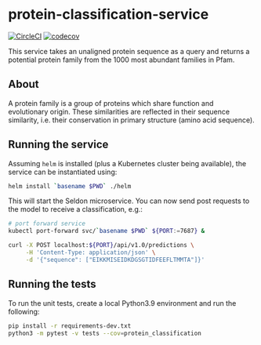 # protein-classification-service

[![CircleCI](https://circleci.com/gh/BenTenmann/protein-classification-service/tree/main.svg?style=shield&circle-token=3b42235dd8a2f18865d981432d09730121915ec1)](https://circleci.com/gh/BenTenmann/protein-classification-service/tree/main)
[![codecov](https://codecov.io/gh/BenTenmann/protein-classification-service/branch/main/graph/badge.svg?token=XJYMGM5ZVK)](https://codecov.io/gh/BenTenmann/protein-classification-service)

This service takes an unaligned protein sequence as a query and returns a potential protein family from the 1000 most abundant families in Pfam.

## About

A protein family is a group of proteins which share function and evolutionary origin. These similarities are reflected
in their sequence similarity, i.e. their conservation in primary structure (amino acid sequence).

## Running the service

Assuming `helm` is installed (plus a Kubernetes cluster being available), the service can be instantiated using:

```bash
helm install `basename $PWD` ./helm
```
 
This will start the Seldon microservice. You can now send post requests to the model to receive a classification, e.g.:

```bash
# port forward service
kubectl port-forward svc/`basename $PWD` ${PORT:=7687} &

curl -X POST localhost:${PORT}/api/v1.0/predictions \
     -H 'Content-Type: application/json' \
     -d '{"sequence": ["EIKKMISEIDKDGSGTIDFEEFLTMMTA"]}'
```

## Running the tests

To run the unit tests, create a local Python3.9 environment and run the following:

```bash
pip install -r requirements-dev.txt
python3 -m pytest -v tests --cov=protein_classification
```

